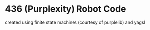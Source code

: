 # 436 (Purplexity) Robot Code

created using finite state machines (courtesy of purplelib) and yagsl